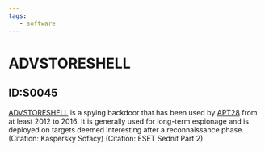 ```yaml
---
tags:
   - software
---
```

# ADVSTORESHELL
## ID:S0045
[ADVSTORESHELL](software/S0045) is a spying backdoor that has been used by [APT28](groups/G0007) from at least 2012 to 2016. It is generally used for long-term espionage and is deployed on targets deemed interesting after a reconnaissance phase. (Citation: Kaspersky Sofacy) (Citation: ESET Sednit Part 2)
